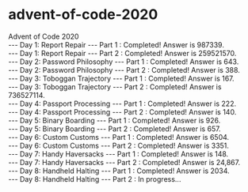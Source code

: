 # advent-of-code-2020  
Advent of Code 2020  
--- Day 1: Report Repair --- Part 1 : Completed! Answer is 987339.  
--- Day 1: Report Repair --- Part 2 : Completed! Answer is 259521570.  
--- Day 2: Password Philosophy --- Part 1 : Completed! Answer is 643.  
--- Day 2: Password Philosophy --- Part 2 : Completed! Answer is 388.  
--- Day 3: Toboggan Trajectory --- Part 1 : Completed! Answer is 167.  
--- Day 3: Toboggan Trajectory --- Part 2 : Completed! Answer is 736527114.  
--- Day 4: Passport Processing --- Part 1 : Completed! Answer is 222.  
--- Day 4: Passport Processing --- Part 2 : Completed! Answer is 140.   
--- Day 5: Binary Boarding --- Part 1 : Completed! Answer is 926.  
--- Day 5: Binary Boarding --- Part 2 : Completed! Answer is 657.  
--- Day 6: Custom Customs --- Part 1 : Completed! Answer is 6504.  
--- Day 6: Custom Customs --- Part 2 : Completed! Answer is 3351.  
--- Day 7: Handy Haversacks --- Part 1 : Completed! Answer is 148.  
--- Day 7: Handy Haversacks --- Part 2 : Completed! Answer is 24,867.  
--- Day 8: Handheld Halting --- Part 1 : Completed! Answer is 2034.  
--- Day 8: Handheld Halting --- Part 2 : In progress...  